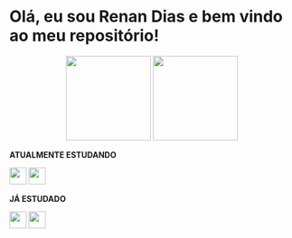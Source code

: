 # Olá, eu sou Renan Dias e bem vindo ao meu repositório!
<div align="center">
<img height="150em" src="https://github-readme-stats.vercel.app/api?username=renandias26&show_icons=true&theme=github_dark&include_all_commits=true&count_private=true"/>
     <img height="150em" src="https://github-readme-stats.vercel.app/api/top-langs/?username=renandias26&langs_count=7&theme=github_dark&count_private=trueinclude_all_commits=true&layout=compact"/>
</div>

**ATUALMENTE ESTUDANDO**

<div>
<img src="https://cdn.jsdelivr.net/gh/devicons/devicon/icons/java/java-original.svg" height="30" widht="30" /> 
<img src="https://cdn.jsdelivr.net/gh/devicons/devicon/icons/git/git-original.svg" height="30" widht="30" />
</div>
  
**JÁ ESTUDADO**

<div>
<img src="https://cdn.jsdelivr.net/gh/devicons/devicon/icons/c/c-original.svg" height="30" widht="30" /> 
<img src="https://cdn.jsdelivr.net/gh/devicons/devicon/icons/github/github-original.svg" height="30" widht="30" />
</div>
